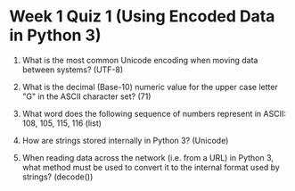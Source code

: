 # Week 1 Quiz 1 (Using Encoded Data in Python 3)

1. What is the most common Unicode encoding when moving data between systems? (UTF-8)

2. What is the decimal (Base-10) numeric value for the upper case letter "G" in the ASCII character set? (71)

3. What word does the following sequence of numbers represent in ASCII: 108, 105, 115, 116 (list)

4. How are strings stored internally in Python 3? (Unicode)

5. When reading data across the network (i.e. from a URL) in Python 3, what method must be used to convert it to the internal format used by strings? (decode())